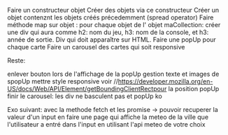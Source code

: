 Faire un constructeur objet
Créer des objets via ce constructeur
Créer un objet contenznt les objets créés précedemment (spread operator)
Faire méthode map sur objet : pour chaque objet de l' objet maCollection: créer une div qui aura comme h2: nom du jeu, h3: nom de la console, et h3: année de sortie. Div qui doit apparaître sur HTML.
Faire une popUp pour chaque carte
Faire un carousel des cartes qui soit responsive

Reste:

enlever bouton lors de l'affichage de la popUp
gestion texte et images de spopUp
mettre style
responsive
voir //https://developer.mozilla.org/en-US/docs/Web/API/Element/getBoundingClientRectpour la position popUp
finir le carousel: les div ne basculent pas et popUp ko

Exo suivant:
avec la methode fetch et les promise -> pouvoir recuperer la valeur d'un input en faire  une page qui affiche la meteo de la ville que l'utilisateur a entré dans l'input en utilisant l'api meteo de votre choix

